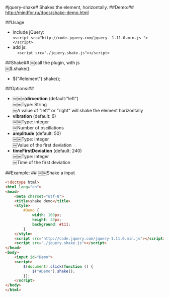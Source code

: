 #jquery-shake#
Shakes the element, horizontally. 
##Demo:##
<http://mindfor.ru/docs/shake-demo.html>    

##Usage
* include jQuery:     
```<script src="http://code.jquery.com/jquery-￼1.11.0.min.js "></script>  ```        
* add js:  
```￼￼<script src="./jquery.shake.js"></script>  ```   
            
##Shake##
￼call the plugin, with js   
￼$.shake():
* $("#element").shake();    

##Options:##
* __￼￼￼dircection__ (default:"left")    
￼￼Type: String  
￼A value of "left" or "right" will shake the element horizontally  
* __vibration__ (default: 6)  
￼￼Type: integer     
￼Number of oscillations 
* __amplitude__ (default: 50)   
￼￼Type: integer     
￼Value of the first deviation   
* __timeFirstDeviation__ (default: 240)   
￼￼Type: integer  
￼Time of the first deviation    

##Example:    ##
￼￼Shake a input
```html
<!doctype html>
<html lang="en">
<head>
    <meta charset="utf-8">
    <title>shake demo</title>
    <style>
        #Demo {
            width: 100px;
            height: 20px;
            background: #111;
        }
    </style>
    <script src="http://code.jquery.com/jquery-1.11.0.min.js"></script>
    <script src="./jquery.shake.js"></script>
</head>
<body>
    <input id="Demo">
    <script>
        $(document).click(function () {
            $("#Demo").shake();
        });
    </script>
</body>
</html>
```
